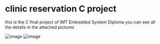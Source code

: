 # clinic reservation C project
this is the C final project of IMT Embedded System Diploma
you can see all the details in the attached pictures

![image](https://github.com/Abanoubyanni/clinic_reservation/assets/93224083/0ee1110c-dda4-49b7-975c-52daf8e1ada7)
![image](https://github.com/Abanoubyanni/clinic_reservation/assets/93224083/384655b9-5d4a-48f9-9cbf-aa20b695d47a)

